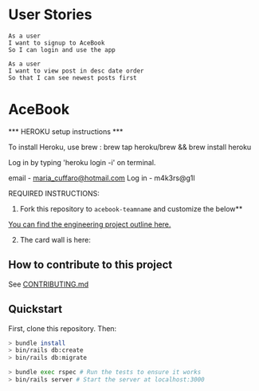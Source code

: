 
# User Stories
```
As a user
I want to signup to AceBook
So I can login and use the app  

As a user
I want to view post in desc date order
So that I can see newest posts first

```
# AceBook

*** HEROKU setup instructions ***

To install Heroku, use brew : brew tap heroku/brew && brew install heroku

Log in by typing 'heroku login -i' on terminal.

email - maria_cuffaro@hotmail.com
Log in - m4k3rs@g1l



REQUIRED INSTRUCTIONS:

1. Fork this repository to `acebook-teamname` and customize
the below**

[You can find the engineering project outline here.](https://github.com/makersacademy/course/tree/master/engineering_projects/rails)

2. The card wall is here: <please update>

## How to contribute to this project
See [CONTRIBUTING.md](CONTRIBUTING.md)

## Quickstart

First, clone this repository. Then:

```bash
> bundle install
> bin/rails db:create
> bin/rails db:migrate

> bundle exec rspec # Run the tests to ensure it works
> bin/rails server # Start the server at localhost:3000
```
